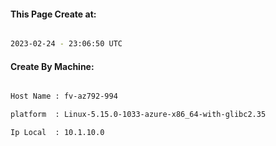 
   
#### This Page Create at:

```bash

2023-02-24 - 23:06:50 UTC

```

#### Create By Machine:

```bash

Host Name : fv-az792-994

platform  : Linux-5.15.0-1033-azure-x86_64-with-glibc2.35

Ip Local  : 10.1.10.0

```

